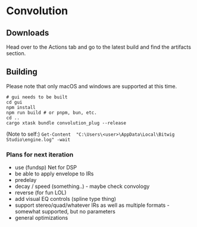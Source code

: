 # Convolution
## Downloads
Head over to the Actions tab and go to the latest build and find the artifacts section.

## Building
Please note that only macOS and windows are supported at this time.
```shell
# gui needs to be built
cd gui
npm install
npm run build # or pnpm, bun, etc.
cd ..
cargo xtask bundle convolution_plug --release
```

(Note to self:)
`Get-Content  "C:\Users\<user>\AppData\Local\Bitwig Studio\engine.log" -wait`

### Plans for next iteration

- use (fundsp) Net for DSP
- be able to apply envelope to IRs
- predelay
- decay / speed (something..) - maybe check convology
- reverse (for fun LOL)
- add visual EQ controls (spline type thing)
- support stereo/quad/whatever IRs as well as multiple formats - somewhat supported, but no parameters
- general optimizations
